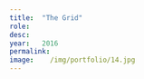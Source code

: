```yaml
---
title:  "The Grid"
role:   
desc:   
year:   2016
permalink:
image:    /img/portfolio/14.jpg
---
```

